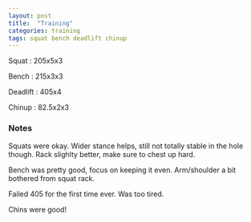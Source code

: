 ```yaml
---
layout: post
title:  "Training"
categories: training
tags: squat bench deadlift chinup
---
```


Squat       :   205x5x3

Bench       :   215x3x3

Deadlift    :   405x4

Chinup      :   82.5x2x3

### Notes

Squats were okay. Wider stance helps, still not totally stable in the hole though. Rack
slighlty better, make sure to chest up hard.

Bench was pretty good, focus on keeping it even. Arm/shoulder a bit bothered from squat
rack.

Failed 405 for the first time ever. Was too tired.

Chins were good!
